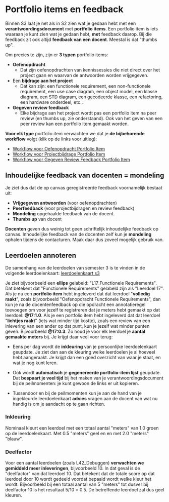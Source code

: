 # Portfolio items en feedback

Binnen S3 laat je net als in S2 zien wat je gedaan hebt met een **verantwoordingsdocument** met **portfolio items**. Een portfolio item is iets waaraan je kunt zien wat je gedaan hebt, **met** feedback daarop. Bij die feedback zit ook altijd **feedback van een docent**. Meestal is dat "thumbs up".

Om precies te zijn, zijn er **3 typen** portfolio items:

- **Oefenopdracht**
  - Dat zijn oefenopdrachten van kennissessies die niet direct over het project gaan en waarvan de antwoorden worden vrijgegeven.
- Een **bijdrage aan het project**
  - Dat kan zijn: een functionele requirement, een non-functionele requirement, een use case diagram, een object model, een klasse diagram, een STD diagram, een gecodeerde klasse, een refactoring, een hardware onderdeel, etc..
- **Gegeven review feedback**
  - Elke bijdrage aan het project wordt pas een portfolio item na peer review (en thumbs up, zie onderstaand). Ook van het geven van een peer review kan een portfolio item gemaakt worden.

**Voor elk type** portfolio item verwachten we dat je **de bijbehorende workflow** volgt (klik op de links voor uitleg):

- [Workflow voor Oefenopdracht Portfolio Item](werkwijze_s3-Oefenopdracht.svg)
- [Workflow voor Projectbijdrage Portfolio Item](werkwijze_s3-Projectbijdrage.svg)
- [Workflow voor Gegeven Review Feedback Portfolio Item](werkwijze_s3-Feedback.svg)

## Inhoudelijke feedback van docenten = mondeling

Je ziet dus dat de op canvas geregistreerde feedback voornamelijk bestaat uit:

- **Vrijgegeven antwoorden** (voor oefenopdrachten)
- **Peerfeedback** (voor projectbijdragen en review feedback)
- **Mondeling** opgehaalde feedback van de docent.
- **Thumbs up** van docent

**Docenten** geven dus weinig tot geen schriftelijk inhoudelijke feedback op canvas.
Inhoudelijke feedback van de docenten zelf kun je **mondeling** ophalen tijdens de contacturen. Maak daar dus zoveel mogelijk gebruik van.

## Leerdoelen annoteren

De samenhang van de leerdoelen van semester 3 is te vinden in de volgende leerdoelenkaart:
[leerdoelenkaart s3](../leerdoelen/interactieve-leerdoelen-kaart/LeerdoelenKaart_S3.svg)

Je ziet bijvoorbeeld een **ellips** gelabeld: "L17_Functionele Requirements". Dat betekent dat "Functionele Requirements" gelabeld zijn als "Leerdoel 17".
Als je nu een **portfolio item** hebt ingeleverd dat dat leerdoel "**volledig raakt**", zoals bijvoorbeeld "Oefenopdracht Functionele Requirements", dan kun je na de docentenfeedback op die opdracht een annotatieregel toevoegen om voor jezelf te registreren dat je meters hebt gemaakt op dat leerdoel: **@17:1.0**.
Als je een portfolio item hebt ingeleverd dat dat leerdoel "**lichtjes raakt**" (iets wat minder tijd kostte), zoals een review van een inlevering van een ander op dat punt, kun je jezelf wat minder punten geven. Bijvoorbeeld **@17:0.3**. Zo houd je voor elk leerdoel je **aantal gemaakte meters** bij. Je krijgt daar veel voor terug:

- Eens per dag wordt de **inkleuring** van je persoonlijke leerdoelenkaart geupdate.
  Je ziet dan aan de kleuring welke leerdoelen je al hoeveel hebt aangeraakt.
  Je krijgt dan een goed overzicht van waar je staat, en wat je nog kunt leren.

- Ook wordt **automatisch** je **gegenereerde portfolio-item lijst** geupdate.
  Dat **bespaart je veel tijd** bij het maken van je verantwoordingsdocument bij de peilmomenten: je kunt gewoon de links er uit kopieren.

- Tussendoor en bij de peilmomenten kun je aan de hand van je ingekleurde leerdoelenkaart **advies** vragen aan de docent van wat nu handig is om je aandacht op te gaan richten.

### Inkleuring

Nominaal kleurt een leerdoel met een totaal aantal "meters" van 1.0 groen op de leerdoelenkaart. Met 0.5 "meters" geel en en met 2.0 "meters" "blauw".

### Deelfactor

Voor een aantal leerdoelen (zoals L42_Debuggen) **verwachten we gemiddeld meer inleveringen**, bijvoorbeeld 10. In dat geval is de "deelfactor" van dat leerdoel 10.
Dat betekent dat de totale score op dat leerdoel door 10 wordt gedeeld voordat bepaald wordt welke kleur het wordt. Bijvoorbeeld bij een totaal aantal van 5 "meters" tot dusver bij deelfactor 10 is het resultaat 5/10 = 0.5. De betreffende leerdoel zal dus geel kleuren.